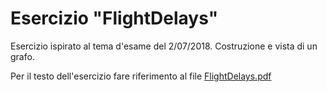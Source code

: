 # Esercizio "FlightDelays"

Esercizio ispirato al tema d'esame del 2/07/2018. Costruzione e vista di un grafo. 

Per il testo dell'esercizio fare riferimento al file [FlightDelays.pdf](https://github.com/TdP-2019/FlightDelays/blob/master/FlightDelays.pdf)